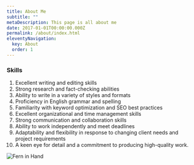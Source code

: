 ```yaml
---
title: About Me
subtitle: ""
metaDescription: This page is all about me
date: 2017-01-01T00:00:00.000Z
permalink: /about/index.html
eleventyNavigation:
  key: About
  order: 1
---
```

### Skills

1. Excellent writing and editing skills
2. Strong research and fact-checking abilities
3. Ability to write in a variety of styles and formats
4. Proficiency in English grammar and spelling
5. Familiarity with keyword optimization and SEO best practices
6. Excellent organizational and time management skills
7. Strong communication and collaboration skills
8. Ability to work independently and meet deadlines
9. Adaptability and flexibility in response to changing client needs and project requirements
10. A keen eye for detail and a commitment to producing high-quality work.

![Fern in Hand](/src/assets/img/fern-forest.jpeg "Fern in Hand")